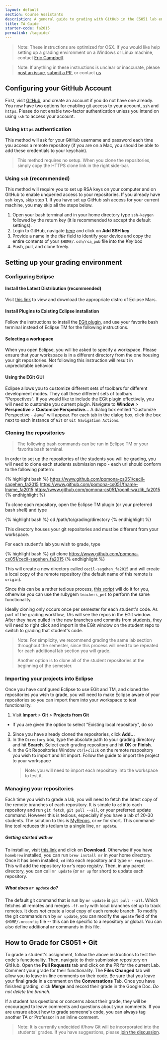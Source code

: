 ```yaml
---
layout: default
section: Course Assistants
description: A general guide to grading with GitHub in the CS051 lab environment.
title: TA Guide
starter-code: fa2015
permalink: /taguide/
---
```


> Note: These instructions are optimized for OSX. If you would like help setting
> up a grading environment on a Windows or Linux machine, contact
> [Eric Campbell](mailto:eric.campbell@pomona.edu).

> Note: If anything in these instructions is unclear or inaccurate, please
> [post an issue](https://github.com/pomonaCS051/pomonaCS051.github.io/issues?q=is%3Aopen+is%3Aissue), [submit a PR](https://github.com/pomonaCS051/pomonaCS051.github.io/pulls), or contact
> [us](mailto:eric.campbell@pomona.edu;ross.wollman@pomona.edu)

## Configuring your GitHub Account

First, visit [GitHub](http://www.github.com/), and create an account if you do
not have one already. You now have two options for enabling git access to your
account, `ssh` and `https`. Please do not enable two-factor authentication unless
you intend on using `ssh` to access your account.

### Using `https` authentication
This method will ask for your GitHub username and password each time you access
a remote repository (if you are on a Mac, you should be able to add these
credentials to your keychain).

> This method requires no setup.  When you clone the repositories, simply copy the
> HTTPS clone link in the right side-bar.

### Using `ssh` (recommended)
This method will require you to set up RSA keys on your computer and on GitHub
to enable unqueried access to your repositories. If you already have ssh keys,
skip step 1. If you have set up GitHub ssh access for your current machine, you
may skip all the steps below.
1. Open your bash terminal and in your home directory type `ssh-keygen`
    followed by the return key (it is recommended to accept the default settings).
2. Login to GitHub, navigate [here](https://www.github.com/settings/ssh) and click on
    **Add SSH key**
3. Provide a name in the *title* field to identify your device and copy the
    entire contents of your `$HOME/.ssh/rsa_pub` file into the *Key* box
4. Push, pull, and clone freely.

## Setting up your grading environment

### Configuring Eclipse
#### Install the Latest Distribution (recommended)
Visit [this link](http://www.eclipse.org/downloads/packages/eclipse-ide-java-ee-developers/marsr)
to view and download the appropriate distro of Eclipse Mars.

#### Install Plugins to Existing Eclipse installation
Follow the instructions to install the [EGit plugin](http://www.eclipse.org/egit/),
and use your favorite bash terminal instead of Eclipse TM for the following instructions.

#### Selecting a workspace
When you open Eclipse, you will be asked to specify a workspace. Please ensure
that your workspace is in a different directory from the one housing your git
repositories. Not following this instruction will result in unpredictable
behavior.

#### Using the EGit GUI
Eclipse allows you to customize different sets of toolbars for different
development modes. They call these different sets of toolbars "Perpectives". If
you would like to include the EGit plugin effectively, you will need to customize
you current plugin. Navigate to **Window** *>* **Perspective** *>* **Customize
Perspective..**. A dialog box entiled "Customize Perspective - Java" will appear.
For each tab in the dialog box, click the box next to each instance of `Git` or
`Git Navigation Actions`.

### Cloning the repositories

> The following bash commands can be run in Eclipse TM or your favorite bash
> terminal.

In order to set up the repositories of the students you will be grading, you will
need to clone each students submission repo - each url should conform to the following
pattern:

{% highlight bash %}
https://www.github.com/pomona-cs051/cecil-sagehen_fa2015
https://www.github.com/pomona-cs051/fname-lname_fa2015
https://www.github.com/pomona-cs051/roonil-wazlib_fa2015
{% endhighlight %}

To clone each repository, open the Eclipse TM plugin (or your preferred bash
shell) and type

{% highlight bash %}
cd /path/to/grading/directory
{% endhighlight %}

This directory houses your git repositories and must be different from your
workspace.

For each student's lab you wish to grade, type

{% highlight bash %}
git clone https://www.github.com/pomona-cs051/cecil-sagehen_fa2015
{% endhighlight %}

This will create a new directory called `cecil-sagehen_fa2015` and will create a
local copy of the remote repository (the default name of this remote is `origin`).

Since this can be a rather tedious process, [this script](/clone-all.py) will do
it for you, otherwise you can use the rubygem `teachers_pet` to perform the same
functionality.

Ideally cloning only occurs once per semester for each student's code. As 
part of the grading workflow, TAs will see the repos in the EGit window. 
After they have pulled in the new branches and commits from students, they will 
need to right click and import in the EGit window on the student repo to switch 
to grading that student's code.

> Note: For simplicity, we recommend grading the same lab section throughout the
> semester, since this process will need to be repeated for each additional lab
> section you will grade.
>
> Another option is to clone all of the student repositories at the beginning of
> the semester.

### Importing your projects into Eclipse
Once you have configured Eclipse to use EGit and TM, and cloned the repositories
you wish to grade, you will need to make Eclipse aware of your repositories so
you can import them into your workspace to test functionality.
1. Visit **Import** *>* **Git** *>* **Projects from Git**
  + If you are given the option to select "Existing local repository", do so
2. Since you have already cloned the repositories, click **Add...**
3. In the `Directory` box, type the absolute path to your grading directory and
    hit **Search**. Select each grading repository and hit **OK** or **Finish**.
4. In the Git Repositories Window `ctrl+click` on the remote respository you
    wish to import and hit import. Follow the guide to import the project to your
    workspace
    > Note: you will need to import each repository into the workspace to test it.

### Managing your repositories
Each time you wish to grade a lab, you will need to fetch the latest copy of the
remote branches of each repository. It is simple to `cd` into each repository and
run `git fetch`, `git pull --all`, or your preferred update command. However this
is tedious, especially if you have a lab of 20-30 students. The solution to this
is [MyRepos](https://myrepos.branchable.com/), or `mr` for short. This command-line
tool reduces this tedium to a single line, `mr update`.

##### Getting started with `mr`
To install `mr`, visit [this link](https://myrepos.branchable.com/) and click on 
**Download**. Otherwise if you have `homebrew` installed, you can run `brew install mr`
in your home directory. Once it has been installed, `cd` into each repository and 
type `mr register`. This will add the repository to `mr`'s repo registry. Then, in 
any parent directory, you can call `mr update` (or `mr up` for short) to update each
repository.

##### What does `mr update` do?
The default git command that is run by `mr update` is `git pull --all`. Which
fetches all remotes and merges `-ff-only` with local branches set up to track
remotes. It does *not* create a local copy of each remote branch.
To modify the git commands run by `mr update`, you can modify the `update` field
of the `$HOME/.mrconfig` file -- this can be specific to a repository or global.
You can also define additional `mr` commands in this file.

## How to Grade for CS051 + Git
To grade a student's assignment, follow the above instructions to test the code's
functionality. Then, navigate to their submission repository on GitHub. Open the
**Pull Requests** tab and click on the PR for the current Lab. Comment your grade
for their functionality. The **Files Changed** tab will allow you to leave in-line
comments on their code. Be sure that you leave your final grade in a comment on
the **Conversations** Tab. Once you have finished grading, click **Merge** and
record their grade in the Google Doc. *Do not delete the branch.*

If a student has questions or concerns about their grade, they will be encouraged
to leave comments and questions about your comments. If you are unsure about how
to grade someone's code, you can always tag another TA or Professor in an inline
comment.

> Note: It is currently undecided if/how Git will be incorporated into the
> students' grades. If you have suggestions, please [join the discussion](https://github.com/pomonaCS051/pomonaCS051.github.io/issues?q=is%3Aopen+is%3Aissue).
